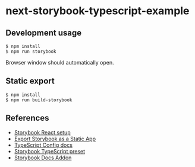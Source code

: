 # next-storybook-typescript-example

## Development usage

```
$ npm install
$ npm run storybook
```

Browser window should automatically open.

## Static export

```
$ npm install
$ npm run build-storybook
```

## References
- [Storybook React setup](https://storybook.js.org/docs/guides/guide-react/)
- [Export Storybook as a Static App](https://storybook.js.org/docs/basics/exporting-storybook/)
- [TypeScript Config docs](https://storybook.js.org/docs/configurations/typescript-config/)
- [Storybook TypeScript preset](https://github.com/storybookjs/presets/tree/master/packages/preset-typescript)
- [Storybook Docs Addon](https://github.com/storybookjs/storybook/tree/master/addons/docs)
